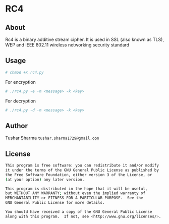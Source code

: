# RC4 

## About

Rc4 is a binary additive stream cipher. It is used in SSL (also known as TLS), WEP and IEEE 802.11 wireless networking security standard

## Usage

```bash
# chmod +x rc4.py
```
For encryption
```bash
# ./rc4.py -e -m <message> -k <key>
```
For decryption
```bash
# ./rc4.py -d -m <message> -k <key>
```

## Author

Tushar Sharma `tushar.sharma1729@gmail.com`

## License

```bash
This program is free software: you can redistribute it and/or modify
it under the terms of the GNU General Public License as published by
the Free Software Foundation, either version 3 of the License, or
(at your option) any later version.

This program is distributed in the hope that it will be useful,
but WITHOUT ANY WARRANTY; without even the implied warranty of
MERCHANTABILITY or FITNESS FOR A PARTICULAR PURPOSE.  See the
GNU General Public License for more details.

You should have received a copy of the GNU General Public License
along with this program.  If not, see <http://www.gnu.org/licenses/>.
```